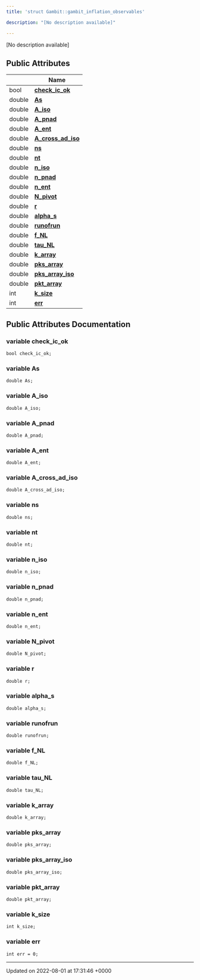 ```yaml
---
title: 'struct Gambit::gambit_inflation_observables'

description: "[No description available]"

---
```









[No description available]

## Public Attributes

|                | Name           |
| -------------- | -------------- |
| bool | **[check_ic_ok](/documentation/code/gambit_sphinxclasses/structgambit_1_1gambit__inflation__observables/#variable-check-ic-ok)**  |
| double | **[As](/documentation/code/gambit_sphinxclasses/structgambit_1_1gambit__inflation__observables/#variable-as)**  |
| double | **[A_iso](/documentation/code/gambit_sphinxclasses/structgambit_1_1gambit__inflation__observables/#variable-a-iso)**  |
| double | **[A_pnad](/documentation/code/gambit_sphinxclasses/structgambit_1_1gambit__inflation__observables/#variable-a-pnad)**  |
| double | **[A_ent](/documentation/code/gambit_sphinxclasses/structgambit_1_1gambit__inflation__observables/#variable-a-ent)**  |
| double | **[A_cross_ad_iso](/documentation/code/gambit_sphinxclasses/structgambit_1_1gambit__inflation__observables/#variable-a-cross-ad-iso)**  |
| double | **[ns](/documentation/code/gambit_sphinxclasses/structgambit_1_1gambit__inflation__observables/#variable-ns)**  |
| double | **[nt](/documentation/code/gambit_sphinxclasses/structgambit_1_1gambit__inflation__observables/#variable-nt)**  |
| double | **[n_iso](/documentation/code/gambit_sphinxclasses/structgambit_1_1gambit__inflation__observables/#variable-n-iso)**  |
| double | **[n_pnad](/documentation/code/gambit_sphinxclasses/structgambit_1_1gambit__inflation__observables/#variable-n-pnad)**  |
| double | **[n_ent](/documentation/code/gambit_sphinxclasses/structgambit_1_1gambit__inflation__observables/#variable-n-ent)**  |
| double | **[N_pivot](/documentation/code/gambit_sphinxclasses/structgambit_1_1gambit__inflation__observables/#variable-n-pivot)**  |
| double | **[r](/documentation/code/gambit_sphinxclasses/structgambit_1_1gambit__inflation__observables/#variable-r)**  |
| double | **[alpha_s](/documentation/code/gambit_sphinxclasses/structgambit_1_1gambit__inflation__observables/#variable-alpha-s)**  |
| double | **[runofrun](/documentation/code/gambit_sphinxclasses/structgambit_1_1gambit__inflation__observables/#variable-runofrun)**  |
| double | **[f_NL](/documentation/code/gambit_sphinxclasses/structgambit_1_1gambit__inflation__observables/#variable-f-nl)**  |
| double | **[tau_NL](/documentation/code/gambit_sphinxclasses/structgambit_1_1gambit__inflation__observables/#variable-tau-nl)**  |
| double | **[k_array](/documentation/code/gambit_sphinxclasses/structgambit_1_1gambit__inflation__observables/#variable-k-array)**  |
| double | **[pks_array](/documentation/code/gambit_sphinxclasses/structgambit_1_1gambit__inflation__observables/#variable-pks-array)**  |
| double | **[pks_array_iso](/documentation/code/gambit_sphinxclasses/structgambit_1_1gambit__inflation__observables/#variable-pks-array-iso)**  |
| double | **[pkt_array](/documentation/code/gambit_sphinxclasses/structgambit_1_1gambit__inflation__observables/#variable-pkt-array)**  |
| int | **[k_size](/documentation/code/gambit_sphinxclasses/structgambit_1_1gambit__inflation__observables/#variable-k-size)**  |
| int | **[err](/documentation/code/gambit_sphinxclasses/structgambit_1_1gambit__inflation__observables/#variable-err)**  |

## Public Attributes Documentation

### variable check_ic_ok

```
bool check_ic_ok;
```


### variable As

```
double As;
```


### variable A_iso

```
double A_iso;
```


### variable A_pnad

```
double A_pnad;
```


### variable A_ent

```
double A_ent;
```


### variable A_cross_ad_iso

```
double A_cross_ad_iso;
```


### variable ns

```
double ns;
```


### variable nt

```
double nt;
```


### variable n_iso

```
double n_iso;
```


### variable n_pnad

```
double n_pnad;
```


### variable n_ent

```
double n_ent;
```


### variable N_pivot

```
double N_pivot;
```


### variable r

```
double r;
```


### variable alpha_s

```
double alpha_s;
```


### variable runofrun

```
double runofrun;
```


### variable f_NL

```
double f_NL;
```


### variable tau_NL

```
double tau_NL;
```


### variable k_array

```
double k_array;
```


### variable pks_array

```
double pks_array;
```


### variable pks_array_iso

```
double pks_array_iso;
```


### variable pkt_array

```
double pkt_array;
```


### variable k_size

```
int k_size;
```


### variable err

```
int err = 0;
```


-------------------------------

Updated on 2022-08-01 at 17:31:46 +0000
